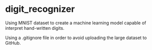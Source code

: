 # digit_recognizer
Using MNIST dataset to create a machine learning model capable of interpret hand-written digits.

Using a .gitignore file in order to avoid uploading the large dataset to GitHub.
